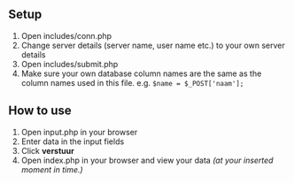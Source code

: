 ## Setup
1. Open includes/conn.php
2. Change server details (server name, user name etc.) to your own server details
3. Open includes/submit.php
4. Make sure your own database column names are the same as the column names used in this file. e.g.
`$name = $_POST['naam'];`

## How to use
1. Open input.php in your browser
2. Enter data in the input fields
3. Click **verstuur**
4. Open index.php in your browser and view your data _(at your inserted moment in time.)_



